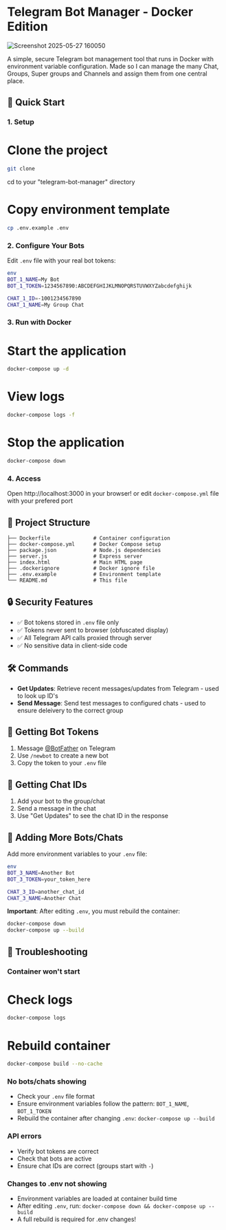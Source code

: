 # Telegram Bot Manager - Docker Edition
![Screenshot 2025-05-27 160050](https://github.com/user-attachments/assets/2520596f-8239-4173-bbb0-71c3dcb81ac8)

A simple, secure Telegram bot management tool that runs in Docker with environment variable configuration.
Made so I can manage the many Chat, Groups, Super groups and Channels and assign them from one central place. 
## 🚀 Quick Start

### 1. Setup

# Clone the project
```bash
git clone 
```

cd to your "telegram-bot-manager" directory


# Copy environment template
````bash
cp .env.example .env
````

### 2. Configure Your Bots
Edit `.env` file with your real bot tokens:

````bash
env
BOT_1_NAME=My Bot
BOT_1_TOKEN=1234567890:ABCDEFGHIJKLMNOPQRSTUVWXYZabcdefghijk

CHAT_1_ID=-1001234567890
CHAT_1_NAME=My Group Chat
````

### 3. Run with Docker

# Start the application
```bash
docker-compose up -d
```
# View logs
```bash
docker-compose logs -f
```
# Stop the application
```bash
docker-compose down
```

### 4. Access
Open http://localhost:3000 in your browser!
or edit `docker-compose.yml` file with your prefered port

## 📁 Project Structure
```
├── Dockerfile              # Container configuration
├── docker-compose.yml      # Docker Compose setup
├── package.json            # Node.js dependencies
├── server.js               # Express server
├── index.html              # Main HTML page
├── .dockerignore           # Docker ignore file
├── .env.example            # Environment template
└── README.md               # This file
```


## 🔒 Security Features
- ✅ Bot tokens stored in `.env` file only
- ✅ Tokens never sent to browser (obfuscated display)
- ✅ All Telegram API calls proxied through server
- ✅ No sensitive data in client-side code

## 🛠️ Commands
- **Get Updates**: Retrieve recent messages/updates from Telegram - used to look up ID's
- **Send Message**: Send test messages to configured chats - used to ensure deleivery to the correct group

## 📝 Getting Bot Tokens
1. Message [@BotFather](https://t.me/BotFather) on Telegram
2. Use `/newbot` to create a new bot
3. Copy the token to your `.env` file

## 📝 Getting Chat IDs
1. Add your bot to the group/chat
2. Send a message in the chat
3. Use "Get Updates" to see the chat ID in the response


## 🔧 Adding More Bots/Chats
Add more environment variables to your `.env` file:
```bash
env
BOT_3_NAME=Another Bot
BOT_3_TOKEN=your_token_here

CHAT_3_ID=another_chat_id
CHAT_3_NAME=Another Chat
```

**Important**: After editing `.env`, you must rebuild the container:
```bash
docker-compose down
docker-compose up --build
```

## 🐛 Troubleshooting

### Container won't start

# Check logs
```bash
docker-compose logs
```
# Rebuild container
```bash
docker-compose build --no-cache
```

### No bots/chats showing
- Check your `.env` file format
- Ensure environment variables follow the pattern: `BOT_1_NAME`, `BOT_1_TOKEN`
- Rebuild the container after changing `.env`: `docker-compose up --build`

### API errors
- Verify bot tokens are correct
- Check that bots are active
- Ensure chat IDs are correct (groups start with `-`)

### Changes to .env not showing
- Environment variables are loaded at container build time
- After editing `.env`, run: `docker-compose down && docker-compose up --build`
- A full rebuild is required for .env changes!
